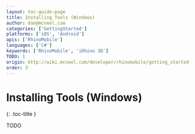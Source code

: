 ```yaml
---
layout: toc-guide-page
title: Installing Tools (Windows)
author: dan@mcneel.com
categories: ['GettingStarted']
platforms: ['iOS', 'Android']
apis: ['RhinoMobile']
languages: ['C#']
keywords: ['RhinoMobile', 'iRhino 3D']
TODO: 1
origin: http://wiki.mcneel.com/developer/rhinomobile/getting_started
order: 3
---
```


# Installing Tools (Windows)
{: .toc-title }

TODO
